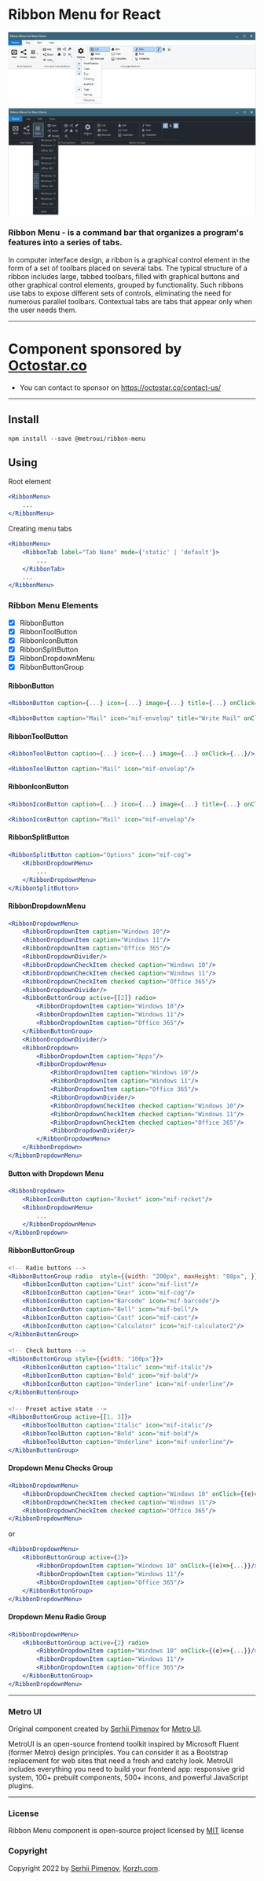 # Ribbon Menu for React

![](preview.png)
![](preview-dark.png)

### Ribbon Menu - is a command bar that organizes a program's features into a series of tabs.

In computer interface design, a ribbon is a graphical control element in the form of a set of toolbars placed on several tabs. 
The typical structure of a ribbon includes large, tabbed toolbars, filled with graphical buttons and other graphical control elements, grouped by functionality. 
Such ribbons use tabs to expose different sets of controls, eliminating the need for numerous parallel toolbars. 
Contextual tabs are tabs that appear only when the user needs them.

<hr>

# Component sponsored by [Octostar.co](https://octostar.co/)

- You can contact to sponsor on https://octostar.co/contact-us/
<hr>

## Install
```shell
npm install --save @metroui/ribbon-menu
```

## Using
Root element
```jsx
<RibbonMenu>
    ...
</RibbonMenu>
```
Creating menu tabs
```jsx
<RibbonMenu>
    <RibbonTab label="Tab Name" mode={'static' | 'default'}>
        ...
    </RibbonTab>
    ...
</RibbonMenu>
```
### Ribbon Menu Elements
+ [x] RibbonButton
+ [x] RibbonToolButton
+ [x] RibbonIconButton
+ [x] RibbonSplitButton
+ [x] RibbonDropdownMenu
+ [x] RibbonButtonGroup

#### RibbonButton
```jsx
<RibbonButton caption={...} icon={...} image={...} title={...} onClick={...}/>
```
```jsx
<RibbonButton caption="Mail" icon="mif-envelop" title="Write Mail" onClick={()=>{}}/>
```

#### RibbonToolButton
```jsx
<RibbonToolButton caption={...} icon={...} image={...} onClick={...}/>
```
```jsx
<RibbonToolButton caption="Mail" icon="mif-envelop"/>
```

#### RibbonIconButton
```jsx
<RibbonIconButton caption={...} icon={...} image={...} title={...} onClick={...}/>
```
```jsx
<RibbonIconButton caption="Mail" icon="mif-envelop"/>
```

#### RibbonSplitButton
```jsx
<RibbonSplitButton caption="Options" icon="mif-cog">
    <RibbonDropdownMenu>
        ...
    </RibbonDropdownMenu>
</RibbonSplitButton>
```

#### RibbonDropdownMenu
```jsx
<RibbonDropdownMenu>
    <RibbonDropdownItem caption="Windows 10"/>
    <RibbonDropdownItem caption="Windows 11"/>
    <RibbonDropdownItem caption="Office 365"/>
    <RibbonDropdownDivider/>
    <RibbonDropdownCheckItem checked caption="Windows 10"/>
    <RibbonDropdownCheckItem checked caption="Windows 11"/>
    <RibbonDropdownCheckItem checked caption="Office 365"/>
    <RibbonDropdownDivider/>
    <RibbonButtonGroup active={[2]} radio>
        <RibbonDropdownItem caption="Windows 10"/>
        <RibbonDropdownItem caption="Windows 11"/>
        <RibbonDropdownItem caption="Office 365"/>
    </RibbonButtonGroup>
    <RibbonDropdownDivider/>
    <RibbonDropdown>
        <RibbonDropdownItem caption="Apps"/>
        <RibbonDropdownMenu>
            <RibbonDropdownItem caption="Windows 10"/>
            <RibbonDropdownItem caption="Windows 11"/>
            <RibbonDropdownItem caption="Office 365"/>
            <RibbonDropdownDivider/>
            <RibbonDropdownCheckItem checked caption="Windows 10"/>
            <RibbonDropdownCheckItem checked caption="Windows 11"/>
            <RibbonDropdownCheckItem checked caption="Office 365"/>
            <RibbonDropdownDivider/>
        </RibbonDropdownMenu>
    </RibbonDropdown>
</RibbonDropdownMenu>
```

#### Button with Dropdown Menu
```jsx
<RibbonDropdown>
    <RibbonIconButton caption="Rocket" icon="mif-rocket"/>
    <RibbonDropdownMenu>
        ...
    </RibbonDropdownMenu>
</RibbonDropdown>
```

#### RibbonButtonGroup
```jsx
<!-- Radio buttons -->
<RibbonButtonGroup radio  style={{width: "200px", maxHeight: "88px", }}>
    <RibbonIconButton caption="List" icon="mif-list"/>
    <RibbonIconButton caption="Gear" icon="mif-cog"/>
    <RibbonIconButton caption="Barcode" icon="mif-barcode"/>
    <RibbonIconButton caption="Bell" icon="mif-bell"/>
    <RibbonIconButton caption="Cast" icon="mif-cast"/>
    <RibbonIconButton caption="Calculator" icon="mif-calculator2"/>
</RibbonButtonGroup>

<!-- Check buttons -->
<RibbonButtonGroup style={{width: "100px"}}>
    <RibbonIconButton caption="Italic" icon="mif-italic"/>
    <RibbonIconButton caption="Bold" icon="mif-bold"/>
    <RibbonIconButton caption="Underline" icon="mif-underline"/>
</RibbonButtonGroup>

<!-- Preset active state -->
<RibbonButtonGroup active={[1, 3]}>
    <RibbonToolButton caption="Italic" icon="mif-italic"/>
    <RibbonToolButton caption="Bold" icon="mif-bold"/>
    <RibbonToolButton caption="Underline" icon="mif-underline"/>
</RibbonButtonGroup>
```

#### Dropdown Menu Checks Group
```jsx
<RibbonDropdownMenu>
    <RibbonDropdownCheckItem checked caption="Windows 10" onClick={(e)=>{...}}/>
    <RibbonDropdownCheckItem checked caption="Windows 11"/>
    <RibbonDropdownCheckItem checked caption="Office 365"/>
</RibbonDropdownMenu>
```
or
```jsx
<RibbonDropdownMenu>
    <RibbonButtonGroup active={2}>
        <RibbonDropdownItem caption="Windows 10" onClick={(e)=>{...}}/>
        <RibbonDropdownItem caption="Windows 11"/>
        <RibbonDropdownItem caption="Office 365"/>
    </RibbonButtonGroup>
</RibbonDropdownMenu>
```

#### Dropdown Menu Radio Group 
```jsx
<RibbonDropdownMenu>
    <RibbonButtonGroup active={2} radio>
        <RibbonDropdownItem caption="Windows 10" onClick={(e)=>{...}}/>
        <RibbonDropdownItem caption="Windows 11"/>
        <RibbonDropdownItem caption="Office 365"/>
    </RibbonButtonGroup>
</RibbonDropdownMenu>
```

<hr>

### Metro UI
Original component created by [Serhii Pimenov](https://pimenov.com.ua) for [Metro UI](https://korzh.com/metroui).

MetroUI is an open-source frontend toolkit inspired by Microsoft Fluent (former Metro) design principles. You can consider it as a Bootstrap replacement for web sites that need a fresh and catchy look.
MetroUI includes everything you need to build your frontend app: responsive grid system, 100+ prebuilt components, 500+ incons, and powerful JavaScript plugins.

<hr>

### License
Ribbon Menu component is open-source project licensed by [MIT](license) license

### Copyright
Copyright 2022 by [Serhii Pimenov](https://pimenov.com.ua), [Korzh.com](https://korzh.com). 